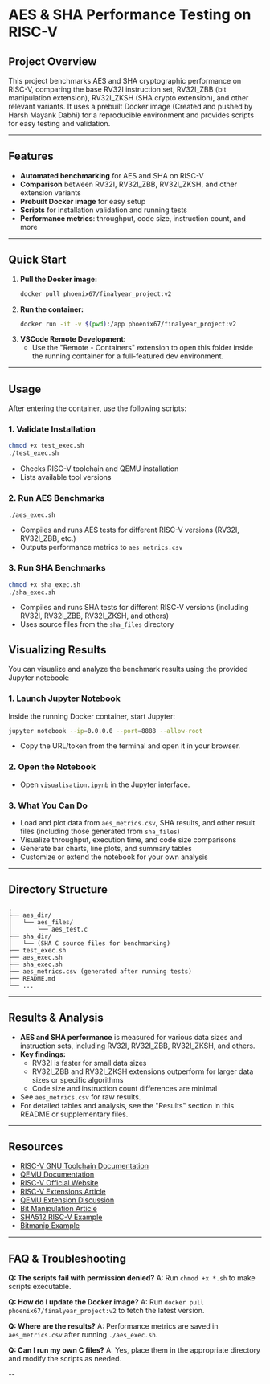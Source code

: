 # AES & SHA Performance Testing on RISC-V

## Project Overview
This project benchmarks AES and SHA cryptographic performance on RISC-V, comparing the base RV32I instruction set, RV32I_ZBB (bit manipulation extension), RV32I_ZKSH (SHA crypto extension), and other relevant variants. It uses a prebuilt Docker image (Created and pushed by Harsh Mayank Dabhi) for a reproducible environment and provides scripts for easy testing and validation.

---

## Features
- **Automated benchmarking** for AES and SHA on RISC-V
- **Comparison** between RV32I, RV32I_ZBB, RV32I_ZKSH, and other extension variants
- **Prebuilt Docker image** for easy setup
- **Scripts** for installation validation and running tests
- **Performance metrics**: throughput, code size, instruction count, and more

---

## Quick Start
1. **Pull the Docker image:**
   ```bash
   docker pull phoenix67/finalyear_project:v2
   ```
2. **Run the container:**
   ```bash
   docker run -it -v $(pwd):/app phoenix67/finalyear_project:v2
   ```
3. **VSCode Remote Development:**
   - Use the "Remote - Containers" extension to open this folder inside the running container for a full-featured dev environment.

---

## Usage
After entering the container, use the following scripts:

### 1. Validate Installation
```bash
chmod +x test_exec.sh
./test_exec.sh
```
- Checks RISC-V toolchain and QEMU installation
- Lists available tool versions

### 2. Run AES Benchmarks
```bash
./aes_exec.sh
```
- Compiles and runs AES tests for different RISC-V versions (RV32I, RV32I_ZBB, etc.)
- Outputs performance metrics to `aes_metrics.csv`

### 3. Run SHA Benchmarks
```bash
chmod +x sha_exec.sh
./sha_exec.sh
```
- Compiles and runs SHA tests for different RISC-V versions (including RV32I, RV32I_ZBB, RV32I_ZKSH, and others)
- Uses source files from the `sha_files` directory

## Visualizing Results

You can visualize and analyze the benchmark results using the provided Jupyter notebook:

### 1. Launch Jupyter Notebook
Inside the running Docker container, start Jupyter:
```bash
jupyter notebook --ip=0.0.0.0 --port=8888 --allow-root
```
- Copy the URL/token from the terminal and open it in your browser.

### 2. Open the Notebook
- Open `visualisation.ipynb` in the Jupyter interface.

### 3. What You Can Do
- Load and plot data from `aes_metrics.csv`, SHA results, and other result files (including those generated from `sha_files`)
- Visualize throughput, execution time, and code size comparisons
- Generate bar charts, line plots, and summary tables
- Customize or extend the notebook for your own analysis

---

## Directory Structure
```
.
├── aes_dir/
│   └── aes_files/
│       └── aes_test.c
├── sha_dir/
│   └── (SHA C source files for benchmarking)
├── test_exec.sh
├── aes_exec.sh
├── sha_exec.sh
├── aes_metrics.csv (generated after running tests)
├── README.md
└── ...
```

---

## Results & Analysis
- **AES and SHA performance** is measured for various data sizes and instruction sets, including RV32I, RV32I_ZBB, RV32I_ZKSH, and others.
- **Key findings:**
  - RV32I is faster for small data sizes
  - RV32I_ZBB and RV32I_ZKSH extensions outperform for larger data sizes or specific algorithms
  - Code size and instruction count differences are minimal
- See `aes_metrics.csv` for raw results.
- For detailed tables and analysis, see the "Results" section in this README or supplementary files.

---

## Resources
- [RISC-V GNU Toolchain Documentation](https://github.com/riscv/riscv-gnu-toolchain)
- [QEMU Documentation](https://www.qemu.org/)
- [RISC-V Official Website](https://riscv.org/)
- [RISC-V Extensions Article](https://research.redhat.com/blog/article/risc-v-extensions-whats-available-and-how-to-find-it/)
- [QEMU Extension Discussion](https://gitlab.com/qemu-project/qemu/-/issues/2245)
- [Bit Manipulation Article](https://fprox.substack.com/p/risc-v-scalar-bit-manipulation-extensions)
- [SHA512 RISC-V Example](https://github.com/riscv/riscv-crypto/blob/main/benchmarks/sha512/zscrypto_rv32/sha512.c)
- [Bitmanip Example](https://github.com/mjosaarinen/lwaes_isa/blob/master/bitmanip.c)

---

## FAQ & Troubleshooting
**Q: The scripts fail with permission denied?**
A: Run `chmod +x *.sh` to make scripts executable.

**Q: How do I update the Docker image?**
A: Run `docker pull phoenix67/finalyear_project:v2` to fetch the latest version.

**Q: Where are the results?**
A: Performance metrics are saved in `aes_metrics.csv` after running `./aes_exec.sh`.

**Q: Can I run my own C files?**
A: Yes, place them in the appropriate directory and modify the scripts as needed.

--
